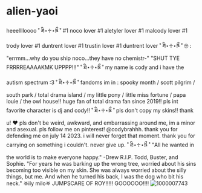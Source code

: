 # alien-yaoi
heeelllloooo 
˚ ཐི⋆♱⋆ཋྀ ˚
#1 noco lover #1 aletyler lover #1 malcody lover #1 trody lover #1 duntrent lover #1 trustin lover #1 duntrent lover
˚ ཐི⋆♱⋆ཋྀ ˚
🤓 : "errmm...why do you ship noco...they have no chemistr-" "SHUT TYE FRRRREAAAAKMK UPPPP!!!" 
˚ ཐི⋆♱⋆ཋྀ ˚
my name is cody and i have the autism spectrum :3 
˚ ཐི⋆♱⋆ཋྀ ˚
fandoms im in : spooky month / scott pilgrim / south park / total drama island / my little pony / little miss fortune / papa louie / the owl house!!
huge fan of total drama fan since 2019!! pls int favorite character is dj and cody!! 
˚ ཐི⋆♱⋆ཋྀ ˚
pls don't copy my skins!! thank u! ❤️
pls don't be weird, awkward, and embarrassing around me, im a minor and asexual.
pls follow me on pinterest! @codybrahhh.
thank you for defending me on july 14 2023. i will never forget that moment. thank you for carrying on something i couldn't. never give up. 
˚ ཐི⋆♱⋆ཋྀ ˚
"All he wanted in the world is to make everyone happy." -Drew R.I.P. Todd, Buster, and Sophie.
"For years he was barking up the wrong tree, worried about his sins becoming too visible on my skin. She was always worried about the silly things, but me. And when he turned his back, I was the dog who bit his neck." 𖤐ily milo𖤐 JUMPSCARE OF ROY!!!!! GOOOOOO!!!! 
![1000007743](https://github.com/alienyaoi/alien-yaoi/assets/165535942/24d5f2e0-8bba-4a16-bc44-d46b0f90e7d7)

